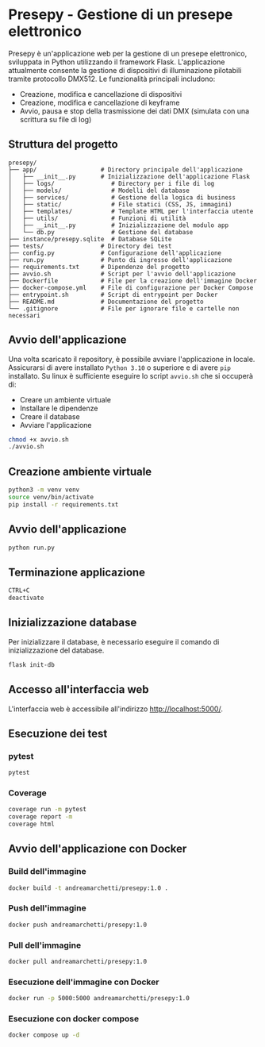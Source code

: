 # Presepy - Gestione di un presepe elettronico
Presepy è un'applicazione web per la gestione di un presepe elettronico, sviluppata in Python utilizzando il framework Flask. L'applicazione attualmente consente la gestione di dispositivi di illuminazione pilotabili tramite protocollo DMX512.
Le funzionalità principali includono:
- Creazione, modifica e cancellazione di dispositivi
- Creazione, modifica e cancellazione di keyframe
- Avvio, pausa e stop della trasmissione dei dati DMX (simulata con una scrittura su file di log)

## Struttura del progetto
```
presepy/
├── app/                  # Directory principale dell'applicazione
│   ├── __init__.py       # Inizializzazione dell'applicazione Flask
│   ├── logs/                # Directory per i file di log
│   ├── models/              # Modelli del database
│   ├── services/            # Gestione della logica di business
│   ├── static/              # File statici (CSS, JS, immagini)
│   ├── templates/           # Template HTML per l'interfaccia utente
│   ├── utils/               # Funzioni di utilità
│   ├── __init__.py          # Inizializzazione del modulo app
│   └── db.py                # Gestione del database
├── instance/presepy.sqlite  # Database SQLite
├── tests/                # Directory dei test
├── config.py             # Configurazione dell'applicazione
├── run.py                # Punto di ingresso dell'applicazione
├── requirements.txt      # Dipendenze del progetto
├── avvio.sh              # Script per l'avvio dell'applicazione
├── Dockerfile            # File per la creazione dell'immagine Docker
├── docker-compose.yml    # File di configurazione per Docker Compose
├── entrypoint.sh         # Script di entrypoint per Docker
├── README.md             # Documentazione del progetto
└── .gitignore            # File per ignorare file e cartelle non necessari
```

## Avvio dell'applicazione
Una volta scaricato il repository, è possibile avviare l'applicazione in locale. Assicurarsi di avere installato `Python 3.10` o superiore e di avere `pip` installato.
Su linux è sufficiente eseguire lo script `avvio.sh` che si occuperà di:
- Creare un ambiente virtuale
- Installare le dipendenze
- Creare il database
- Avviare l'applicazione
```bash
chmod +x avvio.sh
./avvio.sh
```

## Creazione ambiente virtuale
```bash
python3 -m venv venv
source venv/bin/activate
pip install -r requirements.txt
```

## Avvio dell'applicazione
```bash
python run.py
```

## Terminazione applicazione
```bash
CTRL+C
deactivate
```

## Inizializzazione database
Per inizializzare il database, è necessario eseguire il comando di inizializzazione del database.
```bash
flask init-db
```

## Accesso all'interfaccia web
L'interfaccia web è accessibile all'indirizzo [http://localhost:5000/](http://localhost:5000/).

## Esecuzione dei test
### pytest
```bash
pytest
```
### Coverage
```bash
coverage run -m pytest
coverage report -m
coverage html
```

## Avvio dell'applicazione con Docker

### Build dell'immagine
```bash
docker build -t andreamarchetti/presepy:1.0 .
```
### Push dell'immagine
```bash
docker push andreamarchetti/presepy:1.0
```
### Pull dell'immagine
```bash
docker pull andreamarchetti/presepy:1.0
```
### Esecuzione dell'immagine con Docker
```bash
docker run -p 5000:5000 andreamarchetti/presepy:1.0
```
### Esecuzione con docker compose
```bash
docker compose up -d
```